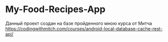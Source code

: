 # My-Food-Recipes-App
Данный проект создан  на базе пройденного мною курса от Митча https://codingwithmitch.com/courses/android-local-database-cache-rest-api/
